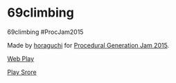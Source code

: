 # 69climbing
69climbing #ProcJam2015

Made by [horaguchi](http://horaguchi.github.io/) for [Procedural Generation Jam 2015](http://itch.io/jam/procjam).

[Web Play](http://horaguchi.itch.io/69climbing)

[Play Srore](https://play.google.com/store/apps/details?id=io.github.horaguchi.climbing)